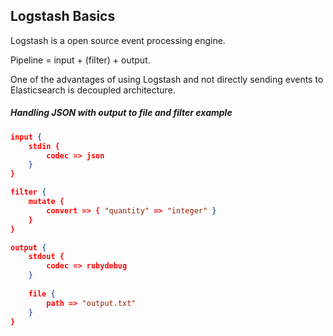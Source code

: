 ## Logstash Basics

Logstash is a open source event processing engine.

Pipeline = input + (filter) + output.

One of the advantages of using Logstash and not directly sending events to Elasticsearch is decoupled architecture.

##### Handling JSON with output to file and filter example

```json
input {
    stdin {
        codec => json
    }
}

filter {
	mutate {
		convert => { "quantity" => "integer" }
	}
}

output {
    stdout {
        codec => rubydebug
    }
    
    file {
    	path => "output.txt"
    }
}
```



